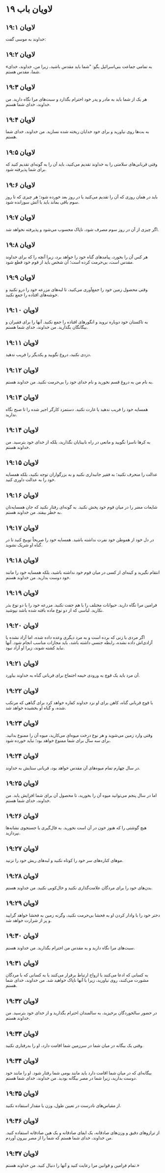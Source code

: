 # لاویان باب ۱۹

## لاویان ۱۹:۱

خداوند به موسی گفت:

## لاویان ۱۹:۲

«به تمامی جماعت بنی‌اسرائیل بگو: "شما باید مقدس باشید، زیرا من، خداوند، خدای شما، مقدس هستم.

## لاویان ۱۹:۳

هر یک از شما باید به مادر و پدر خود احترام بگذارد و سبت‌های مرا نگاه دارید. من خداوند، خدای شما هستم.

## لاویان ۱۹:۴

به بت‌ها روی نیاورید و برای خود خدایان ریخته شده نسازید. من خداوند، خدای شما هستم.

## لاویان ۱۹:۵

وقتی قربانی‌های سلامتی را به خداوند تقدیم می‌کنید، باید آن را به گونه‌ای تقدیم کنید که برای شما پذیرفته شود.

## لاویان ۱۹:۶

باید در همان روزی که آن را تقدیم می‌کنید یا در روز بعد خورده شود؛ هر چیزی که تا روز سوم باقی بماند باید با آتش سوزانده شود.

## لاویان ۱۹:۷

اگر چیزی از آن در روز سوم مصرف شود، ناپاک محسوب می‌شود و پذیرفته نخواهد شد.

## لاویان ۱۹:۸

هر کس آن را بخورد، پیامدهای گناه خود را خواهد برد، زیرا آنچه را که برای خداوند مقدس است، بی‌حرمت کرده است؛ آن شخص باید از قوم خود قطع شود.

## لاویان ۱۹:۹

وقتی محصول زمین خود را جمع‌آوری می‌کنید، تا لبه‌های مزرعه خود را درو نکنید و خوشه‌های افتاده را جمع نکنید.

## لاویان ۱۹:۱۰

به تاکستان خود دوباره نروید و انگورهای افتاده را جمع نکنید. آنها را برای فقیران و بیگانگان بگذارید. من خداوند، خدای شما هستم.

## لاویان ۱۹:۱۱

دزدی نکنید، دروغ نگویید و یکدیگر را فریب ندهید.

## لاویان ۱۹:۱۲

به نام من به دروغ قسم نخورید و نام خدای خود را بی‌حرمت نکنید. من خداوند هستم.

## لاویان ۱۹:۱۳

همسایه خود را فریب ندهید یا غارت نکنید. دستمزد کارگر اجیر شده را تا صبح نگاه ندارید.

## لاویان ۱۹:۱۴

به کرها ناسزا نگویید و مانعی در راه نابینایان نگذارید، بلکه از خدای خود بترسید. من خداوند هستم.

## لاویان ۱۹:۱۵

عدالت را منحرف نکنید؛ به فقیر جانبداری نکنید و به بزرگواران توجه نکنید، بلکه همسایه خود را به عدالت داوری کنید.

## لاویان ۱۹:۱۶

شایعات مضر را در میان قوم خود پخش نکنید. به گونه‌ای رفتار نکنید که جان همسایه‌تان به خطر بیفتد. من خداوند هستم.

## لاویان ۱۹:۱۷

در دل خود از هموطن خود نفرت نداشته باشید. همسایه خود را صریحاً توبیخ کنید تا در گناه او شریک نشوید.

## لاویان ۱۹:۱۸

انتقام نگیرید و کینه‌ای از کسی در میان قوم خود نداشته باشید، بلکه همسایه خود را مانند خود دوست بدارید. من خداوند هستم.

## لاویان ۱۹:۱۹

فرامین مرا نگاه دارید. حیوانات مختلف را با هم جفت نکنید. مزرعه خود را با دو نوع بذر نکارید. لباسی که از دو نوع ماده بافته شده باشد نپوشید.

## لاویان ۱۹:۲۰

اگر مردی با زنی که برده است و به مرد دیگری وعده داده شده، اما آزاد نشده یا آزادی‌اش داده نشده، رابطه جنسی داشته باشد، باید مجازات مناسب انجام شود. آنها نباید کشته شوند، زیرا او آزاد نبود.

## لاویان ۱۹:۲۱

آن مرد باید یک قوچ به ورودی خیمه اجتماع برای قربانی گناه به خداوند بیاورد.

## لاویان ۱۹:۲۲

با قوچ قربانی گناه، کاهن برای او نزد خداوند کفاره خواهد کرد برای گناهی که مرتکب شده، و گناه او بخشیده خواهد شد.

## لاویان ۱۹:۲۳

وقتی وارد زمین می‌شوید و هر نوع درخت میوه‌ای می‌کارید، میوه آن را ممنوع بدانید. برای سه سال برای شما ممنوع خواهد بود؛ نباید خورده شود.

## لاویان ۱۹:۲۴

در سال چهارم تمام میوه‌های آن مقدس خواهد بود، قربانی ستایش به خداوند.

## لاویان ۱۹:۲۵

اما در سال پنجم می‌توانید میوه آن را بخورید، تا محصول آن برای شما افزایش یابد. من خداوند، خدای شما هستم.

## لاویان ۱۹:۲۶

هیچ گوشتی را که هنوز خون در آن است نخورید. به فال‌گیری یا جستجوی نشانه‌ها نپردازید.

## لاویان ۱۹:۲۷

موهای کناره‌های سر خود را کوتاه نکنید و لبه‌های ریش خود را نزنید.

## لاویان ۱۹:۲۸

بدن‌های خود را برای مردگان علامت‌گذاری نکنید و خال‌کوبی نکنید. من خداوند هستم.

## لاویان ۱۹:۲۹

دختر خود را با وادار کردن او به فحشا بی‌حرمت نکنید، وگرنه زمین به فحشا خواهد گرایید و پر از شرارت خواهد شد.

## لاویان ۱۹:۳۰

سبت‌های مرا نگاه دارید و به مقدس من احترام بگذارید. من خداوند هستم.

## لاویان ۱۹:۳۱

به کسانی که ادعا می‌کنند با ارواح ارتباط برقرار می‌کنند یا به کسانی که با مردگان مشورت می‌کنند، روی نیاورید، زیرا با آنها ناپاک خواهید شد. من خداوند، خدای شما هستم.

## لاویان ۱۹:۳۲

در حضور سالخوردگان برخیزید، به سالمندان احترام بگذارید و از خدای خود بترسید. من خداوند هستم.

## لاویان ۱۹:۳۳

وقتی یک بیگانه در میان شما در سرزمین شما اقامت دارد، او را بدرفتاری نکنید.

## لاویان ۱۹:۳۴

بیگانه‌ای که در میان شما اقامت دارد باید مانند بومی شما رفتار شود. او را مانند خود دوست بدارید، زیرا شما در مصر بیگانه بودید. من خداوند، خدای شما هستم.

## لاویان ۱۹:۳۵

از مقیاس‌های نادرست در تعیین طول، وزن یا مقدار استفاده نکنید.

## لاویان ۱۹:۳۶

از ترازوهای دقیق و وزن‌های صادقانه، یک ایفای صادقانه و یک هین صادقانه استفاده کنید. من خداوند، خدای شما هستم که شما را از مصر بیرون آوردم.

## لاویان ۱۹:۳۷

تمام فرامین و قوانین مرا رعایت کنید و آنها را دنبال کنید. من خداوند هستم.»
